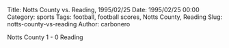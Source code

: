 Title: Notts County vs. Reading, 1995/02/25
Date: 1995/02/25 00:00
Category: sports
Tags: football, football scores, Notts County, Reading
Slug: notts-county-vs-reading
Author: carbonero


Notts County 1 - 0 Reading
